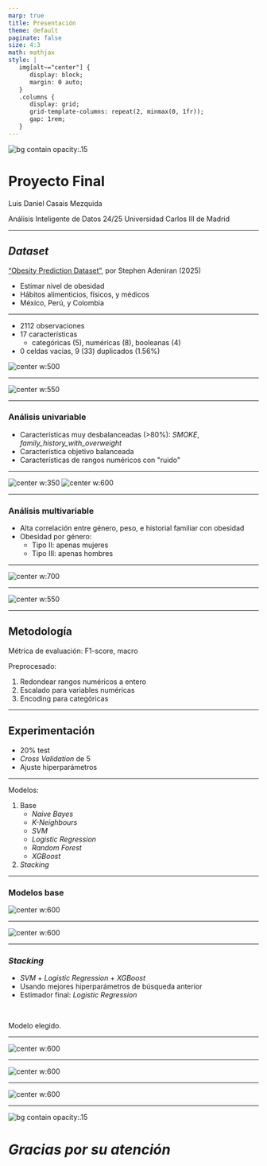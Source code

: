 ```yaml
---
marp: true
title: Presentación
theme: default
paginate: false
size: 4:3
math: mathjax
style: |
   img[alt~="center"] {
      display: block;
      margin: 0 auto;
   }
   .columns {
      display: grid;
      grid-template-columns: repeat(2, minmax(0, 1fr));
      gap: 1rem;
   }
---
```



<!-- _paginate: skip -->
![bg contain opacity:.15](../report/img/old_uc3m_logo.svg)
# Proyecto Final
Luis Daniel Casais Mezquida

Análisis Inteligente de Datos 24/25
Universidad Carlos III de Madrid

---
## _Dataset_
[“Obesity Prediction Dataset”](https://www.kaggle.com/datasets/adeniranstephen/obesity-prediction-dataset), por Stephen Adeniran (2025)
- Estimar nivel de obesidad
- Hábitos alimenticios, físicos, y médicos
- México, Perú, y Colombia

---
<!-- header: '**Dataset**' -->

- 2112 observaciones
- 17 características
   - categóricas (5), numéricas (8), booleanas (4)
- 0 celdas vacías, 9 (33) duplicados (1.56%)

![center w:500](../report/img/duplicates.svg)

---

![center w:550](img/duplicates.png)

---

### Análisis univariable
- Características muy desbalanceadas (>80%): _SMOKE_, _family_history_with_overweight_
- Característica objetivo balanceada
- Características de rangos numéricos con "ruido"

---

![center w:350](../report/img/target_distribution.svg)
![center w:600](../report/img/ch2o_distribution.svg)

---
### Análisis multivariable
- Alta correlación entre género, peso, e historial familiar con obesidad
- Obesidad por género:
   - Tipo II: apenas mujeres
   - Tipo III: apenas hombres

--- 
![center w:700](../report/img/feature_correlation.svg)

---

![center w:550](../report/img/gender.svg)

---
<!-- header: '' -->
## Metodología

Métrica de evaluación: F1-score, macro

Preprocesado:
1. Redondear rangos numéricos a entero
2. Escalado para variables numéricas
3. Encoding para categóricas

---
## Experimentación
- 20% test
- _Cross Validation_ de 5
- Ajuste hiperparámetros

---
Modelos:
1. Base
   - _Naive Bayes_
   - _K-Neighbours_
   - _SVM_
   - _Logistic Regression_
   - _Random Forest_
   - _XGBoost_
2. _Stacking_

---
<!-- header: '**Experimentación**' -->
### Modelos base
![center w:600](../report/img/models_result.svg)

---
![center w:600](../report/img/models_time.svg)

---
### _Stacking_
- _SVM_ + _Logistic Regression_ + _XGBoost_
- Usando mejores hiperparámetros de búsqueda anterior
- Estimador final: _Logistic Regression_

<br/>

Modelo elegido.

---

![center w:600](../report/img/stacking_result.svg)

---
![center w:600](../report/img/cm_Stacking.svg)

---
![center w:600](../report/img/stacking_time.svg)

---

<!-- _paginate: skip -->
![bg contain opacity:.15](../report/img/old_uc3m_logo.svg)
# _Gracias por su atención_